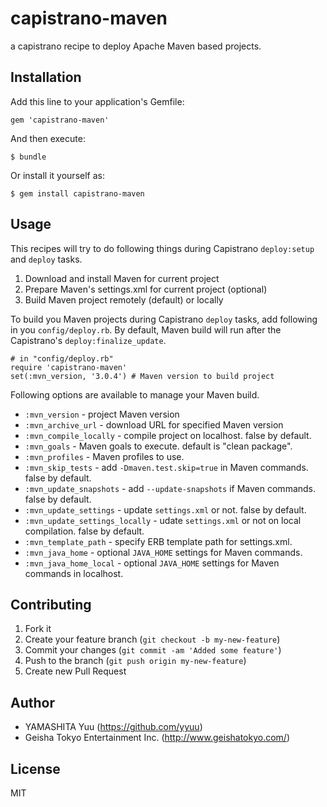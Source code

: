 # capistrano-maven

a capistrano recipe to deploy Apache Maven based projects.

## Installation

Add this line to your application's Gemfile:

    gem 'capistrano-maven'

And then execute:

    $ bundle

Or install it yourself as:

    $ gem install capistrano-maven

## Usage

This recipes will try to do following things during Capistrano `deploy:setup` and `deploy` tasks.

1. Download and install Maven for current project
2. Prepare Maven's settings.xml for current project (optional)
3. Build Maven project remotely (default) or locally

To build you Maven projects during Capistrano `deploy` tasks, add following in you `config/deploy.rb`. By default, Maven build will run after the Capistrano's `deploy:finalize_update`.

    # in "config/deploy.rb"
    require 'capistrano-maven'
    set(:mvn_version, '3.0.4') # Maven version to build project

Following options are available to manage your Maven build.

 * `:mvn_version` - project Maven version
 * `:mvn_archive_url` - download URL for specified Maven version
 * `:mvn_compile_locally` - compile project on localhost. false by default.
 * `:mvn_goals` - Maven goals to execute. default is "clean package".
 * `:mvn_profiles` - Maven profiles to use.
 * `:mvn_skip_tests` - add `-Dmaven.test.skip=true` in Maven commands. false by default.
 * `:mvn_update_snapshots` - add `--update-snapshots` if Maven commands. false by default.
 * `:mvn_update_settings` - update `settings.xml` or not. false by default.
 * `:mvn_update_settings_locally` - udate `settings.xml` or not on local compilation. false by default.
 * `:mvn_template_path` - specify ERB template path for settings.xml.
 * `:mvn_java_home` - optional `JAVA_HOME` settings for Maven commands.
 * `:mvn_java_home_local` - optional `JAVA_HOME` settings for Maven commands in localhost.

## Contributing

1. Fork it
2. Create your feature branch (`git checkout -b my-new-feature`)
3. Commit your changes (`git commit -am 'Added some feature'`)
4. Push to the branch (`git push origin my-new-feature`)
5. Create new Pull Request

## Author

- YAMASHITA Yuu (https://github.com/yyuu)
- Geisha Tokyo Entertainment Inc. (http://www.geishatokyo.com/)

## License

MIT
